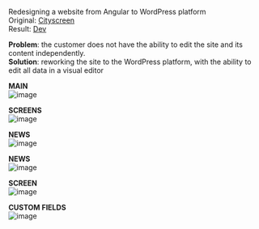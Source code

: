 Redesigning a website from Angular to WordPress platform \
Original: [Cityscreen](https://www.cityscreen.by/) \
Result: [Dev](https://dev-cityscreen.pantheonsite.io/)

**Problem**: the customer does not have the ability to edit the site and its content independently. \
**Solution**: reworking the site to the WordPress platform, with the ability to edit all data in a visual editor 

**MAIN** \
![image](https://github.com/user-attachments/assets/cbb8e07e-360a-4f50-a0a2-2b3ce9909cfe)

**SCREENS** \
![image](https://github.com/user-attachments/assets/8508d056-0d86-4b64-9dfd-7e934024d224)

**NEWS** \
![image](https://github.com/user-attachments/assets/688a8e48-72f0-4e9c-bae2-ba38b2723c42)


**NEWS** \
![image](https://github.com/user-attachments/assets/eff8f27a-feea-4276-a452-9e616f79cda0)

**SCREEN** \
![image](https://github.com/user-attachments/assets/014b32e0-e247-4f94-976e-3afe9e643a91)

**CUSTOM FIELDS** \
![image](https://github.com/user-attachments/assets/e86bddcb-a558-409c-997d-cbec29b03784)
